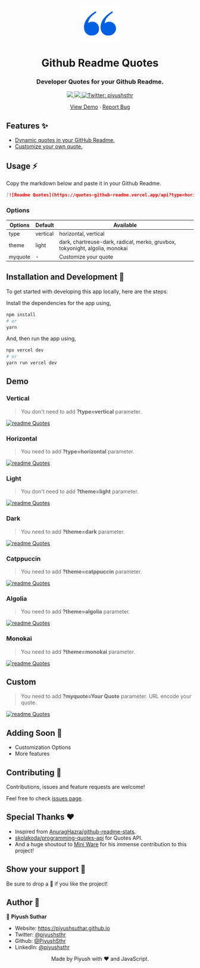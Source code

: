 <p align="center">
  <img align="center" width="100" src="/logo.png" />

  <h1 align="center">Github Readme Quotes</h1>
  <h3 align="center">Developer Quotes for your Github Readme.</h3>
</p>

<!-- Badges -->
<p align="center">
  <a href="https://github.com/PiyushSuthar/github-readme-quotes/issues">
    <img src="https://img.shields.io/github/issues/PiyushSuthar/github-readme-quotes?style=flat-square">
  </a>

  <a href="https://github.com/PiyushSuthar/github-readme-quotes/pulls">
    <img src="https://img.shields.io/github/issues-pr/PiyushSuthar/github-readme-quotes?style=flat-square">
  </a>
  
  <a href="https://twitter.com/piyushsthr" target="_blank">
    <img alt="Twitter: piyushsthr" src="https://img.shields.io/twitter/follow/piyushsthr.svg?style=social" />
  </a>
</p>

<!-- Links -->
<p align="center">
  <a href="https://quotes-github-readme.vercel.app/api" target="_blank">View Demo</a>
  <span> · </span>
  <a href="https://github.com/piyushsuthar/github-readme-quotes/issues" target="_blank">Report Bug</a>
</p>

## Features ✨

- [Dynamic quotes in your GitHub Readme.](#Demo)
- [Customize your own quote.](#Custom)

## Usage ⚡️

Copy the markdown below and paste it in your Github Readme.

```md
[![Readme Quotes](https://quotes-github-readme.vercel.app/api?type=horizontal&theme=dark)](https://github.com/piyushsuthar/github-readme-quotes)
```

### Options

| Options | Default  | Available                                 |
| ------- | -------- | ----------------------------------------- |
| type    | vertical | horizontal, vertical                      |
| theme   | light    | dark, chartreuse-dark, radical, merko, gruvbox, tokyonight, algolia, monokai |
| myquote  | -    | Customize your quote              |

## Installation and Development 🚀

To get started with developing this app locally, here are the steps:

Install the dependencies for the app using,

```sh
npm install
# or
yarn
```

And, then run the app using,

```sh
npx vercel dev
# or
yarn run vercel dev
```

## Demo

### Vertical

> You don't need to add **?type=vertical** parameter.

[![readme Quotes](https://quotes-github-readme.vercel.app/api?type=vertical)](https://github.com/piyushsuthar/github-readme-quotes)

### Horizontal

> You need to add **?type=horizontal** parameter.

[![readme Quotes](https://quotes-github-readme.vercel.app/api?type=horizontal)](https://github.com/piyushsuthar/github-readme-quotes)

### Light

> You don't need to add **?theme=light** parameter.

[![readme Quotes](https://quotes-github-readme.vercel.app/api?type=vertical)](https://github.com/piyushsuthar/github-readme-quotes)

### Dark

> You need to add **?theme=dark** parameter.

[![readme Quotes](https://quotes-github-readme.vercel.app/api?theme=dark)](https://github.com/piyushsuthar/github-readme-quotes)

### Catppuccin

> You need to add **?theme=catppuccin** parameter.

[![readme Quotes](https://quotes-github-readme.vercel.app/api?theme=catppuccin)](https://github.com/piyushsuthar/github-readme-quotes)

### Algolia

> You need to add **?theme=algolia** parameter.

[![readme Quotes](https://quotes-github-readme.vercel.app/api?theme=algolia)](https://github.com/piyushsuthar/github-readme-quotes)

### Monokai

> You need to add **?theme=monokai** parameter.

[![readme Quotes](https://quotes-github-readme.vercel.app/api?theme=monokai)](https://github.com/piyushsuthar/github-readme-quotes)

## Custom
> You need to add **?myquote=Your Quote** parameter.
> URL encode your quote.

[![readme Quotes](https://quotes-github-readme.vercel.app/api?myquote=My%20Quote)](https://github.com/piyushsuthar/github-readme-quotes)

## Adding Soon 🚧

- Customization Options
- More features

## Contributing 🤝

Contributions, issues and feature requests are welcome!

Feel free to check [issues page](https://github.com/PiyushSuthar/github-readme-quotes/issues).

## Special Thanks ❤

- Inspired from [AnuragHazra/github-readme-stats](https://github.com/anuraghazra/github-readme-stats).
- [skolakoda/programming-quotes-api](https://github.com/skolakoda/programming-quotes-api) for Quotes API.
- And a huge shoutout to [Mini Ware](https://github.com/Mini-Ware) for his immense contribution to this project!

## Show your support 🌈

Be sure to drop a 🌟 if you like the project!

## Author 🤗

👤 **Piyush Suthar**

- Website: https://piyushsuthar.github.io
- Twitter: [@piyushsthr](https://twitter.com/piyushsthr)
- Github: [@PiyushSthr](https://github.com/PiyushSthr)
- LinkedIn: [@piyushsthr](https://linkedin.com/in/piyushsthr)

<div align="center">Made by Piyush with ❤ and JavaScript.</div>
